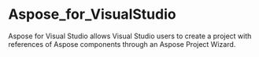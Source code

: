 Aspose_for_VisualStudio
=======================

Aspose for Visual Studio allows Visual Studio users to create a project with references of Aspose components through an Aspose Project Wizard.
